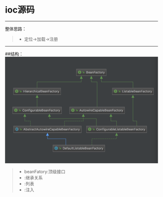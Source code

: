 # ioc源码
---------------
整体思路：
>* 定位->加载->注册
---------------
##结构：
![结构图](defaultListableBeanFactory.png)
 >* beanFatory:顶级接口
 >* :继承关系
 >* :列表 
 >* :注入
##